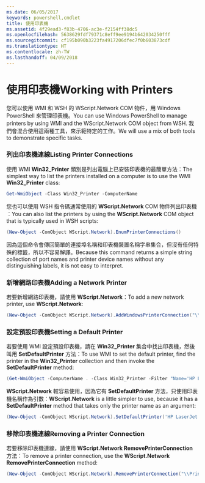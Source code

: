 ```yaml
---
ms.date: 06/05/2017
keywords: powershell,cmdlet
title: 使用印表機
ms.assetid: 4f29ead3-f83b-4706-ac3e-f2154ff38dc5
ms.openlocfilehash: 5638629fdf79371c8eff9ee9194b642034250fff
ms.sourcegitcommit: cf195b090b3223fa4917206dfec7f0b603873cdf
ms.translationtype: HT
ms.contentlocale: zh-TW
ms.lasthandoff: 04/09/2018
---
```

# <a name="working-with-printers"></a><span data-ttu-id="33e45-103">使用印表機</span><span class="sxs-lookup"><span data-stu-id="33e45-103">Working with Printers</span></span>

<span data-ttu-id="33e45-104">您可以使用 WMI 和 WSH 的 WScript.Network COM 物件，用 Windows PowerShell 來管理印表機。</span><span class="sxs-lookup"><span data-stu-id="33e45-104">You can use Windows PowerShell to manage printers by using WMI and the WScript.Network COM object from WSH.</span></span> <span data-ttu-id="33e45-105">我們會混合使用這兩種工具，來示範特定的工作。</span><span class="sxs-lookup"><span data-stu-id="33e45-105">We will use a mix of both tools to demonstrate specific tasks.</span></span>

### <a name="listing-printer-connections"></a><span data-ttu-id="33e45-106">列出印表機連線</span><span class="sxs-lookup"><span data-stu-id="33e45-106">Listing Printer Connections</span></span>

<span data-ttu-id="33e45-107">使用 WMI **Win32_Printer** 類別是列出電腦上已安裝印表機的最簡單方法︰</span><span class="sxs-lookup"><span data-stu-id="33e45-107">The simplest way to list the printers installed on a computer is to use the WMI **Win32_Printer** class:</span></span>

```powershell
Get-WmiObject -Class Win32_Printer -ComputerName
```

<span data-ttu-id="33e45-108">您也可以使用 WSH 指令碼通常使用的 **WScript.Network** COM 物件列出印表機︰</span><span class="sxs-lookup"><span data-stu-id="33e45-108">You can also list the printers by using the **WScript.Network** COM object that is typically used in WSH scripts:</span></span>

```powershell
(New-Object -ComObject WScript.Network).EnumPrinterConnections()
```

<span data-ttu-id="33e45-109">因為這個命令會傳回簡單的連接埠名稱和印表機裝置名稱字串集合，但沒有任何特殊的標籤，所以不容易解譯。</span><span class="sxs-lookup"><span data-stu-id="33e45-109">Because this command returns a simple string collection of port names and printer device names without any distinguishing labels, it is not easy to interpret.</span></span>

### <a name="adding-a-network-printer"></a><span data-ttu-id="33e45-110">新增網路印表機</span><span class="sxs-lookup"><span data-stu-id="33e45-110">Adding a Network Printer</span></span>

<span data-ttu-id="33e45-111">若要新增網路印表機，請使用 **WScript.Network**：</span><span class="sxs-lookup"><span data-stu-id="33e45-111">To add a new network printer, use **WScript.Network**:</span></span>

```powershell
(New-Object -ComObject WScript.Network).AddWindowsPrinterConnection("\\Printserver01\Xerox5")
```

### <a name="setting-a-default-printer"></a><span data-ttu-id="33e45-112">設定預設印表機</span><span class="sxs-lookup"><span data-stu-id="33e45-112">Setting a Default Printer</span></span>

<span data-ttu-id="33e45-113">若要使用 WMI 設定預設印表機，請在 **Win32_Printer** 集合中找出印表機，然後叫用 **SetDefaultPrinter** 方法：</span><span class="sxs-lookup"><span data-stu-id="33e45-113">To use WMI to set the default printer, find the printer in the **Win32_Printer** collection and then invoke the **SetDefaultPrinter** method:</span></span>

```powershell
(Get-WmiObject -ComputerName . -Class Win32_Printer -Filter "Name='HP LaserJet 5Si'").SetDefaultPrinter()
```

<span data-ttu-id="33e45-114">**WScript.Network** 較容易使用，因為它有 **SetDefaultPrinter** 方法，只使用印表機名稱作為引數︰</span><span class="sxs-lookup"><span data-stu-id="33e45-114">**WScript.Network** is a little simpler to use, because it has a **SetDefaultPrinter** method that takes only the printer name as an argument:</span></span>

```powershell
(New-Object -ComObject WScript.Network).SetDefaultPrinter('HP LaserJet 5Si')
```

### <a name="removing-a-printer-connection"></a><span data-ttu-id="33e45-115">移除印表機連線</span><span class="sxs-lookup"><span data-stu-id="33e45-115">Removing a Printer Connection</span></span>

<span data-ttu-id="33e45-116">若要移除印表機連線，請使用 **WScript.Network RemovePrinterConnection** 方法︰</span><span class="sxs-lookup"><span data-stu-id="33e45-116">To remove a printer connection, use the **WScript.Network RemovePrinterConnection** method:</span></span>

```powershell
(New-Object -ComObject WScript.Network).RemovePrinterConnection("\\Printserver01\Xerox5")
```